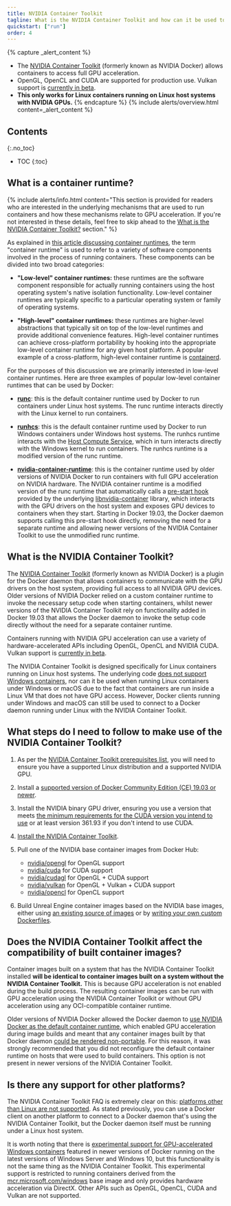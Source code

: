 ```yaml
---
title: NVIDIA Container Toolkit
tagline: What is the NVIDIA Container Toolkit and how can it be used to run Linux containers with full GPU acceleration?
quickstart: ["run"]
order: 4
---
```


{% capture _alert_content %}
- The [NVIDIA Container Toolkit](https://github.com/NVIDIA/nvidia-docker) (formerly known as NVIDIA Docker) allows containers to access full GPU acceleration.
- OpenGL, OpenCL and CUDA are supported for production use. Vulkan support is [currently in beta](https://hub.docker.com/r/nvidia/vulkan).
- **This only works for Linux containers running on Linux host systems with NVIDIA GPUs.**
{% endcapture %}
{% include alerts/overview.html content=_alert_content %}


## Contents
{:.no_toc}

* TOC
{:toc}


## What is a container runtime?

{% include alerts/info.html content="This section is provided for readers who are interested in the underlying mechanisms that are used to run containers and how these mechanisms relate to GPU acceleration. If you're not interested in these details, feel free to skip ahead to the [What is the NVIDIA Container Toolkit?](#what-is-the-nvidia-container-toolkit) section." %}

As explained in [this article discussing container runtimes](https://www.ianlewis.org/en/container-runtimes-part-1-introduction-container-r), the term "container runtime" is used to refer to a variety of software components involved in the process of running containers. These components can be divided into two broad categories:

- **"Low-level" container runtimes:** these runtimes are the software component responsible for actually running containers using the host operating system's native isolation functionality. Low-level container runtimes are typically specific to a particular operating system or family of operating systems.

- **"High-level" container runtimes:** these runtimes are higher-level abstractions that typically sit on top of the low-level runtimes and provide additional convenience features. High-level container runtimes can achieve cross-platform portability by hooking into the appropriate low-level container runtime for any given host platform. A popular example of a cross-platform, high-level container runtime is [containerd](https://containerd.io/).

For the purposes of this discussion we are primarily interested in low-level container runtimes. Here are three examples of popular low-level container runtimes that can be used by Docker:

- [**runc**](https://github.com/opencontainers/runc): this is the default container runtime used by Docker to run containers under Linux host systems. The runc runtime interacts directly with the Linux kernel to run containers.

- [**runhcs**](https://github.com/Microsoft/hcsshim/tree/master/cmd/runhcs): this is the default container runtime used by Docker to run Windows containers under Windows host systems. The runhcs runtime interacts with the [Host Compute Service](https://techcommunity.microsoft.com/t5/Containers/Introducing-the-Host-Compute-Service-HCS/ba-p/382332), which in turn interacts directly with the Windows kernel to run containers. The runhcs runtime is a modified version of the runc runtime.

- [**nvidia-container-runtime**](https://github.com/NVIDIA/nvidia-container-runtime): this is the container runtime used by older versions of NVIDIA Docker to run containers with full GPU acceleration on NVIDIA hardware. The NVIDIA container runtime is a modified version of the runc runtime that automatically calls a [pre-start hook](https://github.com/opencontainers/runtime-spec/blob/master/config.md#prestart) provided by the underlying [libnvidia-container](https://github.com/NVIDIA/libnvidia-container) library, which interacts with the GPU drivers on the host system and exposes GPU devices to containers when they start. Starting in Docker 19.03, the Docker daemon supports calling this pre-start hook directly, removing the need for a separate runtime and allowing newer versions of the NVIDIA Container Toolkit to use the unmodified runc runtime.


## What is the NVIDIA Container Toolkit?

The [NVIDIA Container Toolkit](https://github.com/NVIDIA/nvidia-docker) (formerly known as NVIDIA Docker) is a plugin for the Docker daemon that allows containers to communicate with the GPU drivers on the host system, providing full access to all NVIDIA GPU devices. Older versions of NVIDIA Docker relied on a custom container runtime to invoke the necessary setup code when starting containers, whilst newer versions of the NVIDIA Container Toolkit rely on functionality added in Docker 19.03 that allows the Docker daemon to invoke the setup code directly without the need for a separate container runtime. 

Containers running with NVIDIA GPU acceleration can use a variety of hardware-accelerated APIs including OpenGL, OpenCL and NVIDIA CUDA. Vulkan support is [currently in beta](https://hub.docker.com/r/nvidia/vulkan).

The NVIDIA Container Toolkit is designed specifically for Linux containers running on Linux host systems. The underlying code [does not support Windows containers](https://github.com/NVIDIA/nvidia-docker/wiki/Frequently-Asked-Questions#platform-support), nor can it be used when running Linux containers under Windows or macOS due to the fact that containers are run inside a Linux VM that does not have GPU access. However, Docker clients running under Windows and macOS can still be used to connect to a Docker daemon running under Linux with the NVIDIA Container Toolkit.


## What steps do I need to follow to make use of the NVIDIA Container Toolkit?

1. As per the [NVIDIA Container Toolkit prerequisites list](https://github.com/NVIDIA/nvidia-docker/wiki/Installation-(Native-GPU-Support)#prerequisites), you will need to ensure you have a supported Linux distribution and a supported NVIDIA GPU.

2. Install a [supported version of Docker Community Edition (CE) 19.03 or newer](https://github.com/NVIDIA/nvidia-docker/wiki/Frequently-Asked-Questions#which-docker-packages-are-supported).

3. Install the NVIDIA binary GPU driver, ensuring you use a version that meets [the minimum requirements for the CUDA version you intend to use](https://github.com/NVIDIA/nvidia-docker/wiki/CUDA#requirements) or at least version 361.93 if you don't intend to use CUDA.

4. [Install the NVIDIA Container Toolkit](https://github.com/NVIDIA/nvidia-docker/wiki/Installation-(Native-GPU-Support)#installing-gpu-support).

5. Pull one of the NVIDIA base container images from Docker Hub:
    
    - [nvidia/opengl](https://hub.docker.com/r/nvidia/opengl/) for OpenGL support
    - [nvidia/cuda](https://hub.docker.com/r/nvidia/cuda/) for CUDA support
    - [nvidia/cudagl](https://hub.docker.com/r/nvidia/cudagl/) for OpenGL + CUDA support
    - [nvidia/vulkan](https://hub.docker.com/r/nvidia/vulkan/) for OpenGL + Vulkan + CUDA support
    - [nvidia/opencl](https://hub.docker.com/r/nvidia/opencl/) for OpenCL support

6. Build Unreal Engine container images based on the NVIDIA base images, either using [an existing source of images](../obtaining-images/image-sources) or by [writing your own custom Dockerfiles](../obtaining-images/write-your-own).


## Does the NVIDIA Container Toolkit affect the compatibility of built container images?

Container images built on a system that has the NVIDIA Container Toolkit installed **will be identical to container images built on a system without the NVIDIA Container Toolkit.** This is because GPU acceleration is not enabled during the build process. The resulting container images can be run with GPU acceleration using the NVIDIA Container Toolkit or without GPU acceleration using any OCI-compatible container runtime.

Older versions of NVIDIA Docker allowed the Docker daemon to [use NVIDIA Docker as the default container runtime](https://github.com/NVIDIA/nvidia-docker/wiki/Advanced-topics#default-runtime), which enabled GPU acceleration during image builds and meant that any container images built by that Docker daemon [could be rendered non-portable](https://github.com/NVIDIA/nvidia-docker/wiki/Frequently-Asked-Questions#can-i-use-the-gpu-during-a-container-build-ie-docker-build). For this reason, it was strongly recommended that you did not reconfigure the default container runtime on hosts that were used to build containers. This option is not present in newer versions of the NVIDIA Container Toolkit.


## Is there any support for other platforms?

The NVIDIA Container Toolkit FAQ is extremely clear on this: [platforms other than Linux are not supported](https://github.com/NVIDIA/nvidia-docker/wiki/Frequently-Asked-Questions#platform-support). As stated previously, you can use a Docker client on another platform to connect to a Docker daemon that's using the NVIDIA Container Toolkit, but the Docker daemon itself must be running under a Linux host system.

It is worth noting that there is [experimental support for GPU-accelerated Windows containers](https://docs.microsoft.com/en-us/virtualization/windowscontainers/deploy-containers/gpu-acceleration) featured in newer versions of Docker running on the latest versions of Windows Server and Windows 10, but this functionality is not the same thing as the NVIDIA Container Toolkit. This experimental support is restricted to running containers derived from the [mcr.microsoft.com/windows](https://hub.docker.com/_/microsoft-windows) base image and only provides hardware acceleration via DirectX. Other APIs such as OpenGL, OpenCL, CUDA and Vulkan are not supported.

